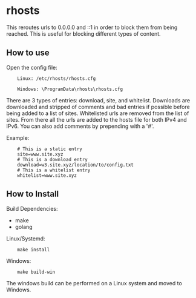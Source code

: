 # rhosts

This reroutes urls to 0.0.0.0 and ::1 in order to block them from being reached. This is useful for blocking different types of content.   

## How to use

Open the config file:    

        Linux: /etc/rhosts/rhosts.cfg

        Windows: \ProgramData\rhosts\rhosts.cfg


There are 3 types of entries: download, site, and whitelist. Downloads are downloaded and stripped of comments and bad entries if possible before being added to a list of sites. Whitelisted urls are removed from the list of sites. From there all the urls are added to the hosts file for both IPv4 and IPv6. You can also add comments by prepending with a '#'.    

Example:    

        # This is a static entry
        site=www.site.xyz
        # This is a download entry
        download=w3.site.xyz/location/to/config.txt
		# This is a whitelist entry
		whitelist=www.site.xyz

## How to Install

Build Dependencies:

- make
- golang

Linux/Systemd:

		make install

Windows:

		make build-win

The windows build can be performed on a Linux system and moved to Windows.
